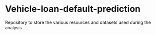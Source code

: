 # Vehicle-loan-default-prediction
Repository to store the various resources and datasets used during the analysis
